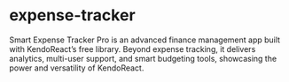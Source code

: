 # expense-tracker
Smart Expense Tracker Pro is an advanced finance management app built with KendoReact’s free library. Beyond expense tracking, it delivers analytics, multi-user support, and smart budgeting tools, showcasing the power and versatility of KendoReact.
